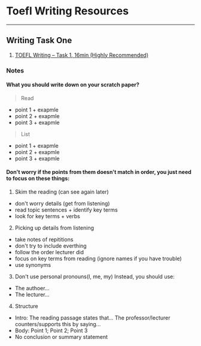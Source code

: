 # Toefl Writing Resources
---
## Writing Task One

1. [TOEFL Writing – Task 1, 16min (Highly Recommended)](https://www.youtube.com/watch?v=fAAqo3NMrq8)

### Notes
#### What you should write down on your scratch paper?

>Read
* point 1 + exapmle
* point 2 + exapmle
* point 3 + exapmle
 
>List 
* point 1 + exapmle
* point 2 + exapmle
* point 3 + exapmle

#### Don't worry if the points from them doesn't match in order, you just need to focus on these things:

1. Skim the reading (can see again later)
* don't worry details (get from listening)
* read topic sentences + identify key terms
* look for key terms + verbs

2. Picking up details from listening
* take notes of repititions
* don't try to include everthing
* follow the order lecturer did
* focus on key terms from reading (ignore names if you have trouble)
* use synonyms

3. Don't use personal pronouns(I, me, my)
Instead, you should use:
* The authoer...
* The lecturer...

4. Structure
* Intro: The reading passage states that...  The professor/lecturer counters/supports this by saying...
* Body: Point 1; Point 2; Point 3
* No conclusion or summary statement
